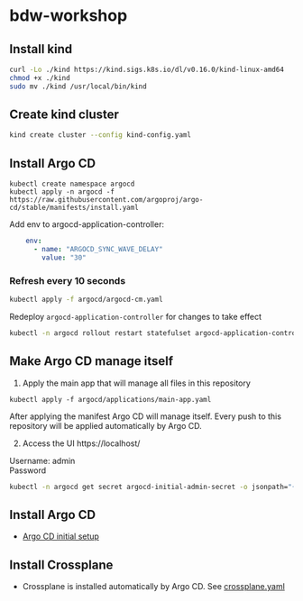 # bdw-workshop

## Install kind

```sh
curl -Lo ./kind https://kind.sigs.k8s.io/dl/v0.16.0/kind-linux-amd64
chmod +x ./kind
sudo mv ./kind /usr/local/bin/kind
```

## Create kind cluster

```sh
kind create cluster --config kind-config.yaml
```

## Install Argo CD

```shell
kubectl create namespace argocd
kubectl apply -n argocd -f https://raw.githubusercontent.com/argoproj/argo-cd/stable/manifests/install.yaml
```
Add env to argocd-application-controller:
```yaml
    env:
      - name: "ARGOCD_SYNC_WAVE_DELAY"
        value: "30"
```

### Refresh every 10 seconds
```sh
kubectl apply -f argocd/argocd-cm.yaml
```
Redeploy `argocd-application-controller` for changes to take effect

```sh
kubectl -n argocd rollout restart statefulset argocd-application-controller
```


## Make Argo CD manage itself

1. Apply the main app that will manage all files in this repository
```shell
kubectl apply -f argocd/applications/main-app.yaml
```
After applying the manifest Argo CD will manage itself. 
Every push to this repository will be applied automatically by Argo CD.

2. Access the UI
https://localhost/

Username: admin  
Password
```sh
kubectl -n argocd get secret argocd-initial-admin-secret -o jsonpath="{.data.password}" | base64 -d && echo
```


## Install Argo CD
- [Argo CD initial setup](argocd/initial-setup.md)

## Install Crossplane
- Crossplane is installed automatically by Argo CD. See [crossplane.yaml](argocd/applications/crossplane.yaml)
